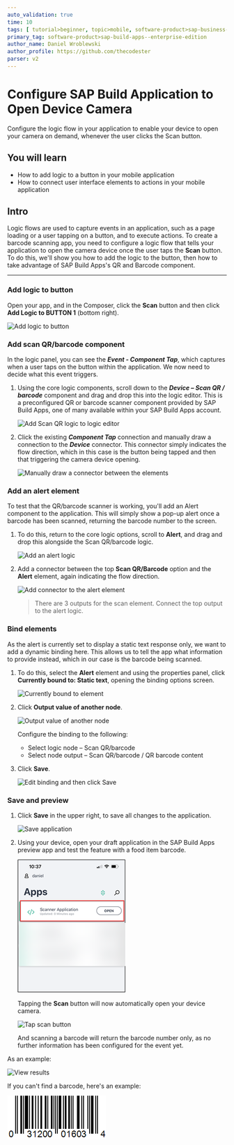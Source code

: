 ```yaml
---
auto_validation: true
time: 10
tags: [ tutorial>beginner, topic>mobile, software-product>sap-business-technology-platform]
primary_tag: software-product>sap-build-apps--enterprise-edition
author_name: Daniel Wroblewski
author_profile: https://github.com/thecodester
parser: v2
---
```


# Configure SAP Build Application to Open Device Camera
<!-- description --> Configure the logic flow in your application to enable your device to open your camera on demand, whenever the user clicks the Scan button.

## You will learn
  - How to add logic to a button in your mobile application
  - How to connect user interface elements to actions in your mobile application

## Intro
Logic flows are used to capture events in an application, such as a page loading or a user tapping on a button, and to execute actions. To create a barcode scanning app, you need to configure a logic flow that tells your application to open the camera device once the user taps the **Scan** button. To do this, we'll show you how to add the logic to the button, then how to take advantage of SAP Build Apps's QR and Barcode component.

---

### Add logic to button

Open your app, and in the Composer, click the **Scan** button and then click **Add Logic to BUTTON 1** (bottom right).

![Add logic to button](Add_logic.png)



### Add scan QR/barcode component

In the logic panel, you can see the ***Event - Component Tap***, which captures when a user taps on the button within the application. We now need to decide what this event triggers.

1. Using the core logic components, scroll down to the ***Device – Scan QR / barcode*** component and drag and drop this into the logic editor. This is a preconfigured QR or barcode scanner component provided by SAP Build Apps, one of many available within your SAP Build Apps account.  

    ![Add Scan QR logic to logic editor](ScanQR.png)

2. Click the existing ***Component Tap*** connection and manually draw a connection to the ***Device*** connector. This connector simply indicates the flow direction, which in this case is the button being tapped and then that triggering the camera device opening.

    ![Manually draw a connector between the elements](add_connector.png)



### Add an alert element

To test that the QR/barcode scanner is working, you'll add an Alert component to the application. This will simply show a pop-up alert once a barcode has been scanned, returning the barcode number to the screen.

1. To do this, return to the core logic options, scroll to **Alert**, and drag and drop this alongside the Scan QR/barcode logic.

    ![Add an alert logic](add_alert.png)

2. Add a connector between the top **Scan QR/Barcode** option and the **Alert** element, again indicating the flow direction.

    ![Add connector to the alert element](add_connector_alert.png)

    >There are 3 outputs for the scan element. Connect the top output to the alert logic.


### Bind elements 

As the alert is currently set to display a static text response only, we want to add a dynamic binding here. This allows us to tell the app what information to provide instead, which in our case is the barcode being scanned.

1. To do this, select the **Alert** element and using the properties panel, click **Currently bound to: Static text**, opening the binding options screen.

    ![Currently bound to element](Currently_bound.png)

2. Click **Output value of another node**.

    ![Output value of another node](Output_value.png)

    Configure the binding to the following:

    - Select logic node – Scan QR/barcode
    - Select node output – Scan QR/barcode / QR barcode content

3. Click **Save**.

    ![Edit binding and then click Save](Edit_binding.png)


### Save and preview

1. Click **Save** in the upper right, to save all changes to the application.

    ![Save application](Save_app.png)

2. Using your device, open your draft application in the SAP Build Apps preview app and test the feature with a food item barcode.

    ![Open smart phone app](iphoneapp1.png)

    Tapping the **Scan** button will now automatically open your device camera.

    ![Tap scan button](iphoneapp2.png)

    And scanning a barcode will return the barcode number only, as no further information has been configured for the event yet.

As an example:

![View results](iphoneapp3.png)

If you can't find a barcode, here's an example:

![Barcode example](barcode.gif)  